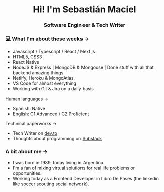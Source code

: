 <h1 align="center"> Hi! I'm Sebastián Maciel </h1>
<h3 align="center"> Software Engineer & Tech Writer </h3>

### 💻 What I'm about these weeks ->

- Javascript / Typescript / React / Next.js
- HTML5, CSS3
- React Native
- NodeJS & Express | MongoDB & Mongoose | Done stuff with all that backend amazing things
- Netlify, Heroku & MongoAtlas.
- VS Code for almost everything
- Working with Git & Jira on a daily basis

Human languages ->

- Spanish: Native
- English: C1 Advanced / C2 Proficient

Technical paperworks ->

- Tech Writer on [dev.to](https://dev.to/sebastianmaciel/)
- Thoughts about programming on [Substack](https://substack.com/@sebastianmaciel)

### A bit about me ->

- I was born in 1989, today living in Argentina.
- I'm a fan of mixing virtual solutions for real life problems or opportunities.
- Working today as a Frontend Developer in Libro De Pases (the linkedin like soccer scouting social network).
